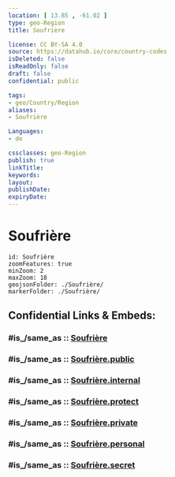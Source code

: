 ```yaml
---
location: [ 13.85 , -61.02 ] 
type: geo-Region
title: Soufrière

license: CC BY-SA 4.0
source: https://datahub.io/core/country-codes
isDeleted: false
isReadOnly: false
draft: false
confidential: public

tags:
- geo/Country/Region
aliases:
- Soufrière

Languages:
- de

cssclasses: geo-Region
publish: true
linkTitle: 
keywords: 
layout: 
publishDate: 
expiryDate: 
---
```


# Soufrière

```leaflet
id: Soufrière
zoomFeatures: true 
minZoom: 2 
maxZoom: 18
geojsonFolder: ./Soufrière/
markerFolder: ./Soufrière/
```


## Confidential Links & Embeds: 

### #is_/same_as :: [Soufrière](/_Standards/Earth/Continent/America~Caribbean/Saint_Lucia/Districts~Saint_Lucia/Soufrière.md) 

### #is_/same_as :: [Soufrière.public](/_public/Earth/Continent/America~Caribbean/Saint_Lucia/Districts~Saint_Lucia/Soufrière.public.md) 

### #is_/same_as :: [Soufrière.internal](/_internal/Earth/Continent/America~Caribbean/Saint_Lucia/Districts~Saint_Lucia/Soufrière.internal.md) 

### #is_/same_as :: [Soufrière.protect](/_protect/Earth/Continent/America~Caribbean/Saint_Lucia/Districts~Saint_Lucia/Soufrière.protect.md) 

### #is_/same_as :: [Soufrière.private](/_private/Earth/Continent/America~Caribbean/Saint_Lucia/Districts~Saint_Lucia/Soufrière.private.md) 

### #is_/same_as :: [Soufrière.personal](/_personal/Earth/Continent/America~Caribbean/Saint_Lucia/Districts~Saint_Lucia/Soufrière.personal.md) 

### #is_/same_as :: [Soufrière.secret](/_secret/Earth/Continent/America~Caribbean/Saint_Lucia/Districts~Saint_Lucia/Soufrière.secret.md)

